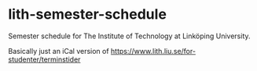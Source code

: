 # lith-semester-schedule
Semester schedule for The Institute of Technology at Linköping University.

Basically just an iCal version of https://www.lith.liu.se/for-studenter/terminstider
